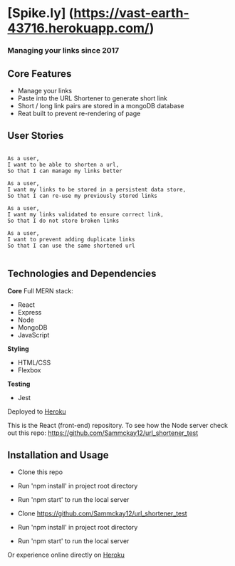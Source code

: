 # [Spike.ly] (https://vast-earth-43716.herokuapp.com/)

### Managing your links since 2017

## Core Features

- Manage your links
- Paste into the URL Shortener to generate short link
- Short / long link pairs are stored in a mongoDB database
- Reat built to prevent re-rendering of page

## User Stories

```

As a user,
I want to be able to shorten a url,
So that I can manage my links better

As a user,
I want my links to be stored in a persistent data store,
So that I can re-use my previously stored links

As a user,
I want my links validated to ensure correct link,
So that I do not store broken links

As a user,
I want to prevent adding duplicate links
So that I can use the same shortened url


```

## Technologies and Dependencies

**Core**
Full MERN stack:
- React
- Express
- Node
- MongoDB
- JavaScript

**Styling**
- HTML/CSS
- Flexbox

**Testing**
- Jest


Deployed to [Heroku](https://vast-earth-43716.herokuapp.com/)  

This is the React (front-end) repository. To see how the Node server check out this repo:
https://github.com/Sammckay12/url_shortener_test

## Installation and Usage

- Clone this repo
- Run 'npm install' in project root directory
- Run 'npm start' to run the local server

- Clone https://github.com/Sammckay12/url_shortener_test
- Run 'npm install' in project root directory
- Run 'npm start' to run the local server

Or experience online directly on [Heroku](https://vast-earth-43716.herokuapp.com/)  
